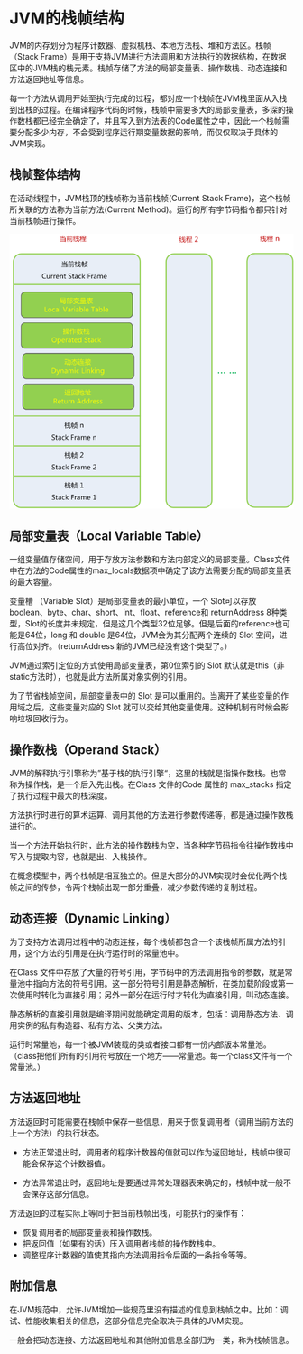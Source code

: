 # JVM的栈帧结构

JVM的内存划分为程序计数器、虚拟机栈、本地方法栈、堆和方法区。栈帧（Stack Frame）是用于支持JVM进行方法调用和方法执行的数据结构，在数据区中的JVM栈的栈元素。栈帧存储了方法的局部变量表、操作数栈、动态连接和方法返回地址等信息。

每一个方法从调用开始至执行完成的过程，都对应一个栈帧在JVM栈里面从入栈到出栈的过程。在编译程序代码的时候，栈帧中需要多大的局部变量表，多深的操作数栈都已经完全确定了，并且写入到方法表的Code属性之中，因此一个栈帧需要分配多少内存，不会受到程序运行期变量数据的影响，而仅仅取决于具体的JVM实现。

## 栈帧整体结构

在活动线程中，JVM栈顶的栈帧称为当前栈帧(Current Stack Frame)，这个栈帧所关联的方法称为当前方法(Current Method)。运行的所有字节码指令都只针对当前栈帧进行操作。


![jvm_stack_frame](jvm_stack_frame.png)

## 局部变量表（Local Variable Table）

一组变量值存储空间，用于存放方法参数和方法内部定义的局部变量。Class文件中在方法的Code属性的max_locals数据项中确定了该方法需要分配的局部变量表的最大容量。

变量槽 （Variable Slot）是局部变量表的最小单位，一个 Slot可以存放 boolean、byte、char、short、int、float、reference和 returnAddress 8种类型，Slot的长度并未规定，但是这几个类型32位足够。但是后面的reference也可能是64位，long 和 double 是64位，JVM会为其分配两个连续的 Slot 空间，进行高位对齐。（returnAddress 新的JVM已经没有这个类型了。）

JVM通过索引定位的方式使用局部变量表，第0位索引的 Slot 默认就是this（非static方法时），也就是此方法所属对象实例的引用。

为了节省栈帧空间，局部变量表中的 Slot 是可以重用的。当离开了某些变量的作用域之后，这些变量对应的 Slot 就可以交给其他变量使用。这种机制有时候会影响垃圾回收行为。

## 操作数栈（Operand Stack）

JVM的解释执行引擎称为”基于栈的执行引擎“，这里的栈就是指操作数栈。也常称为操作栈，是一个后入先出栈。在Class 文件的Code 属性的 max_stacks 指定了执行过程中最大的栈深度。

方法执行时进行的算术运算、调用其他的方法进行参数传递等，都是通过操作数栈进行的。

当一个方法开始执行时，此方法的操作数栈为空，当各种字节码指令往操作数栈中写入与提取内容，也就是出、入栈操作。

在概念模型中，两个栈帧是相互独立的。但是大部分的JVM实现时会优化两个栈帧之间的传参，令两个栈帧出现一部分重叠，减少参数传递的复制过程。

## 动态连接（Dynamic Linking）

为了支持方法调用过程中的动态连接，每个栈帧都包含一个该栈帧所属方法的引用，这个方法的引用是在执行运行时的常量池中。

在Class 文件中存放了大量的符号引用，字节码中的方法调用指令的参数，就是常量池中指向方法的符号引用。这一部分符号引用是静态解析，在类加载阶段或第一次使用时转化为直接引用；另外一部分在运行时才转化为直接引用，叫动态连接。

静态解析的直接引用就是编译期间就能确定调用的版本，包括：调用静态方法、调用实例的私有构造器、私有方法、父类方法。

运行时常量池，每一个被JVM装载的类或者接口都有一份内部版本常量池。（class把他们所有的引用符号放在一个地方——常量池。每一个class文件有一个常量池。）

## 方法返回地址

方法返回时可能需要在栈帧中保存一些信息，用来于恢复调用者（调用当前方法的上一个方法）的执行状态。

- 方法正常退出时，调用者的程序计数器的值就可以作为返回地址，栈帧中很可能会保存这个计数器值。

- 方法异常退出时，返回地址是要通过异常处理器表来确定的，栈帧中就一般不会保存这部分信息。

方法返回的过程实际上等同于把当前栈帧出栈，可能执行的操作有：

- 恢复调用者的局部变量表和操作数栈。
- 把返回值（如果有的话）压入调用者栈帧的操作数栈中。
- 调整程序计数器的值使其指向方法调用指令后面的一条指令等等。

## 附加信息

在JVM规范中，允许JVM增加一些规范里没有描述的信息到栈帧之中。比如：调试、性能收集相关的信息，这部分信息完全取决于具体的JVM实现。

一般会把动态连接、方法返回地址和其他附加信息全部归为一类，称为栈帧信息。

